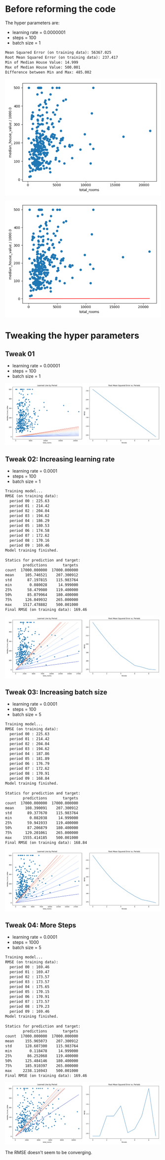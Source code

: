 # Before reforming the code

The hyper parameters are:

* learning rate = 0.0000001
* steps = 100
* batch size = 1

```
Mean Squared Error (on training data): 56367.025
Root Mean Squared Error (on training data): 237.417
Min of Median House Value: 14.999
Max of Median House Value: 500.001
Difference between Min and Max: 485.002
```

![Sample Points](start_plot.png)

![Sample points and Linear model](linear_plot.png)

# Tweaking the hyper parameters

## Tweak 01

* learning rate = 0.00001
* steps = 100
* batch size = 1

![](tweak01.png)

## Tweak 02: Increasing learning rate

* learning rate = 0.0001
* steps = 100
* batch size = 1

```
Training model...
RMSE (on training data):
  period 00 : 225.63
  period 01 : 214.42
  period 02 : 204.04
  period 03 : 194.62
  period 04 : 186.29
  period 05 : 180.53
  period 06 : 174.58
  period 07 : 172.62
  period 08 : 170.16
  period 09 : 169.46
Model training finished.

Statics for prediction and target:
        predictions       targets
count  17000.000000  17000.000000
mean     105.746521    207.300912
std       87.197815    115.983764
min        0.080028     14.999000
25%       58.479980    119.400000
50%       85.079964    180.400000
75%      126.049932    265.000000
max     1517.478882    500.001000
Final RMSE (on training data): 169.46
```

![](tweak02.png)

## Tweak 03: Increasing batch size

* learning rate = 0.0001
* steps = 100
* batch size = 5

```
Training model...
RMSE (on training data):
  period 00 : 225.63
  period 01 : 214.42
  period 02 : 204.04
  period 03 : 194.62
  period 04 : 187.86
  period 05 : 181.89
  period 06 : 176.79
  period 07 : 172.62
  period 08 : 170.91
  period 09 : 168.84
Model training finished.

Statics for prediction and target:
        predictions       targets
count  17000.000000  17000.000000
mean     108.390091    207.300912
std       89.377670    115.983764
min        0.082038     14.999000
25%       59.941933    119.400000
50%       87.206879    180.400000
75%      129.201061    265.000000
max     1555.414185    500.001000
Final RMSE (on training data): 168.84
```

![](tweak03.png)

## Tweak 04: More Steps

* learning rate = 0.0001
* steps = 1000
* batch size = 5

```
Training model...
RMSE (on training data):
  period 00 : 169.46
  period 01 : 169.47
  period 02 : 173.57
  period 03 : 173.57
  period 04 : 175.65
  period 05 : 170.15
  period 06 : 170.91
  period 07 : 173.57
  period 08 : 179.23
  period 09 : 169.46
Model training finished.

Statics for prediction and target:
        predictions       targets
count  17000.000000  17000.000000
mean     155.965073    207.300912
std      128.607300    115.983764
min        0.118478     14.999000
25%       86.252068    119.400000
50%      125.484146    180.400000
75%      185.910397    265.000000
max     2238.116943    500.001000
Final RMSE (on training data): 169.46
```

![](tweak04.png)

The RMSE doesn't seem to be converging.